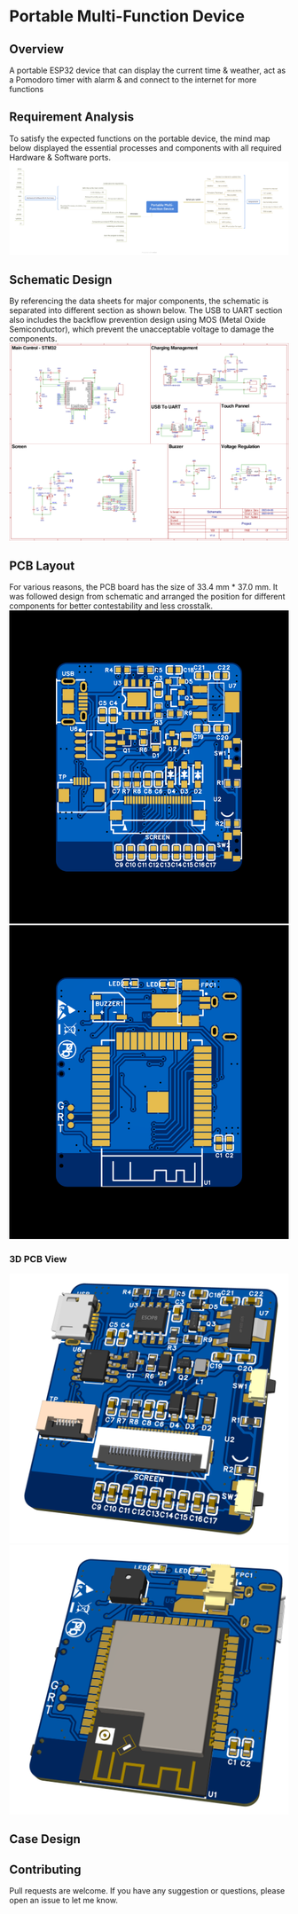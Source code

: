 # Portable Multi-Function Device
## Overview 
A portable ESP32 device that can display the current time &amp; weather, act as a Pomodoro timer with alarm &amp; and connect to the internet for more functions

## Requirement Analysis
To satisfy the expected functions on the portable device, the mind map below displayed the essential processes and components with all required Hardware & Software ports. 
![Requirement Analysis](./Pictures/Requirement%20Analysis.png)

## Schematic Design
By referencing the data sheets for major components, the schematic is separated into different section as shown below. The USB to UART section also includes the backflow prevention design using MOS (Metal Oxide Semiconductor), which prevent the unacceptable voltage to damage the components.
![Schematic Design](./Pictures/Schematics.png)

## PCB Layout 
For various reasons, the PCB board has the size of 33.4 mm * 37.0 mm. It was followed design from schematic and arranged the position for different components for better contestability and less crosstalk.
![PCB Front](./Pictures/2D%20PCB%20Front.png) 
![PCB Back](./Pictures/2D%20PCB%20Back.png)
### 3D PCB View
![3D Front](./Pictures/3D%20PCB%20Front.png)
![3D Front](./Pictures/3D%20PCB%20Bottom.png)

## Case Design

## Contributing 
Pull requests are welcome. If you have any suggestion or questions, please open an issue to let me know. 
